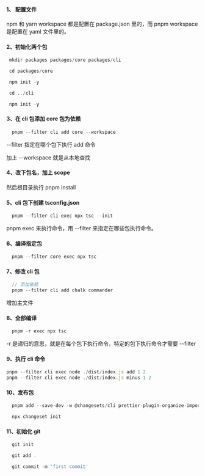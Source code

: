 #### 1、 配置文件

npm 和 yarn workspace 都是配置在 package.json 里的，而 pnpm workspace 是配置在 yaml 文件里的。

#### 2、初始化两个包

```js
 mkdir packages packages/core packages/cli

 cd packages/core

 npm init -y

 cd ../cli

 npm init -y

```

#### 3、在 cli 包添加 core 包为依赖

```js
  pnpm --filter cli add core --workspace
```
--filter 指定在哪个包下执行 add 命令

加上 --workspace 就是从本地查找

#### 4、改下包名，加上 scope

然后根目录执行 pnpm install

#### 5、cli 包下创建 tsconfig.json

```js
  pnpm --filter cli exec npx tsc --init
```

pnpm exec 来执行命令，用 --filter 来指定在哪些包执行命令。

#### 6、编译指定包

```js
  pnpm --filter core exec npx tsc
```

#### 7、修改 cli 包

```js
  // 添加依赖
  pnpm --filter cli add chalk commander
```
增加主文件

#### 8、全部编译

```js
  pnpm -r exec npx tsc
```
 -r 是递归的意思，就是在每个包下执行命令，特定的包下执行命令才需要 --filter

#### 9、执行 cli 命令

```js
pnpm --filter cli exec node ./dist/index.js add 1 2
pnpm --filter cli exec node ./dist/index.js minus 1 2
```

#### 10、发布包

```js
  pnpm add --save-dev -w @changesets/cli prettier-plugin-organize-imports prettier-plugin-packagejson

  npx changeset init
```

#### 11、初始化 git

```js
  git init

  git add .

  git commit -m 'first commit'
```

